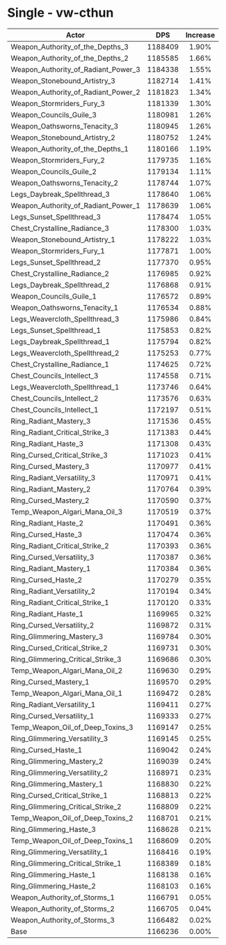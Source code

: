 # Single - vw-cthun
| Actor | DPS | Increase |
|---|:---:|:---:|
|Weapon_Authority_of_the_Depths_3|1188409|1.90%|
|Weapon_Authority_of_the_Depths_2|1185585|1.66%|
|Weapon_Authority_of_Radiant_Power_3|1184338|1.55%|
|Weapon_Stonebound_Artistry_3|1182714|1.41%|
|Weapon_Authority_of_Radiant_Power_2|1181823|1.34%|
|Weapon_Stormriders_Fury_3|1181339|1.30%|
|Weapon_Councils_Guile_3|1180981|1.26%|
|Weapon_Oathsworns_Tenacity_3|1180945|1.26%|
|Weapon_Stonebound_Artistry_2|1180752|1.24%|
|Weapon_Authority_of_the_Depths_1|1180166|1.19%|
|Weapon_Stormriders_Fury_2|1179735|1.16%|
|Weapon_Councils_Guile_2|1179134|1.11%|
|Weapon_Oathsworns_Tenacity_2|1178744|1.07%|
|Legs_Daybreak_Spellthread_3|1178640|1.06%|
|Weapon_Authority_of_Radiant_Power_1|1178639|1.06%|
|Legs_Sunset_Spellthread_3|1178474|1.05%|
|Chest_Crystalline_Radiance_3|1178300|1.03%|
|Weapon_Stonebound_Artistry_1|1178222|1.03%|
|Weapon_Stormriders_Fury_1|1177871|1.00%|
|Legs_Sunset_Spellthread_2|1177370|0.95%|
|Chest_Crystalline_Radiance_2|1176985|0.92%|
|Legs_Daybreak_Spellthread_2|1176868|0.91%|
|Weapon_Councils_Guile_1|1176572|0.89%|
|Weapon_Oathsworns_Tenacity_1|1176534|0.88%|
|Legs_Weavercloth_Spellthread_3|1175986|0.84%|
|Legs_Sunset_Spellthread_1|1175853|0.82%|
|Legs_Daybreak_Spellthread_1|1175794|0.82%|
|Legs_Weavercloth_Spellthread_2|1175253|0.77%|
|Chest_Crystalline_Radiance_1|1174625|0.72%|
|Chest_Councils_Intellect_3|1174558|0.71%|
|Legs_Weavercloth_Spellthread_1|1173746|0.64%|
|Chest_Councils_Intellect_2|1173576|0.63%|
|Chest_Councils_Intellect_1|1172197|0.51%|
|Ring_Radiant_Mastery_3|1171536|0.45%|
|Ring_Radiant_Critical_Strike_3|1171383|0.44%|
|Ring_Radiant_Haste_3|1171308|0.43%|
|Ring_Cursed_Critical_Strike_3|1171023|0.41%|
|Ring_Cursed_Mastery_3|1170977|0.41%|
|Ring_Radiant_Versatility_3|1170971|0.41%|
|Ring_Radiant_Mastery_2|1170764|0.39%|
|Ring_Cursed_Mastery_2|1170590|0.37%|
|Temp_Weapon_Algari_Mana_Oil_3|1170519|0.37%|
|Ring_Radiant_Haste_2|1170491|0.36%|
|Ring_Cursed_Haste_3|1170474|0.36%|
|Ring_Radiant_Critical_Strike_2|1170393|0.36%|
|Ring_Cursed_Versatility_3|1170387|0.36%|
|Ring_Radiant_Mastery_1|1170384|0.36%|
|Ring_Cursed_Haste_2|1170279|0.35%|
|Ring_Radiant_Versatility_2|1170194|0.34%|
|Ring_Radiant_Critical_Strike_1|1170120|0.33%|
|Ring_Radiant_Haste_1|1169965|0.32%|
|Ring_Cursed_Versatility_2|1169872|0.31%|
|Ring_Glimmering_Mastery_3|1169784|0.30%|
|Ring_Cursed_Critical_Strike_2|1169731|0.30%|
|Ring_Glimmering_Critical_Strike_3|1169686|0.30%|
|Temp_Weapon_Algari_Mana_Oil_2|1169630|0.29%|
|Ring_Cursed_Mastery_1|1169570|0.29%|
|Temp_Weapon_Algari_Mana_Oil_1|1169472|0.28%|
|Ring_Radiant_Versatility_1|1169411|0.27%|
|Ring_Cursed_Versatility_1|1169333|0.27%|
|Temp_Weapon_Oil_of_Deep_Toxins_3|1169147|0.25%|
|Ring_Glimmering_Versatility_3|1169145|0.25%|
|Ring_Cursed_Haste_1|1169042|0.24%|
|Ring_Glimmering_Mastery_2|1169039|0.24%|
|Ring_Glimmering_Versatility_2|1168971|0.23%|
|Ring_Glimmering_Mastery_1|1168830|0.22%|
|Ring_Cursed_Critical_Strike_1|1168813|0.22%|
|Ring_Glimmering_Critical_Strike_2|1168809|0.22%|
|Temp_Weapon_Oil_of_Deep_Toxins_2|1168701|0.21%|
|Ring_Glimmering_Haste_3|1168628|0.21%|
|Temp_Weapon_Oil_of_Deep_Toxins_1|1168609|0.20%|
|Ring_Glimmering_Versatility_1|1168416|0.19%|
|Ring_Glimmering_Critical_Strike_1|1168389|0.18%|
|Ring_Glimmering_Haste_1|1168138|0.16%|
|Ring_Glimmering_Haste_2|1168103|0.16%|
|Weapon_Authority_of_Storms_1|1166791|0.05%|
|Weapon_Authority_of_Storms_2|1166705|0.04%|
|Weapon_Authority_of_Storms_3|1166482|0.02%|
|Base|1166236|0.00%|
